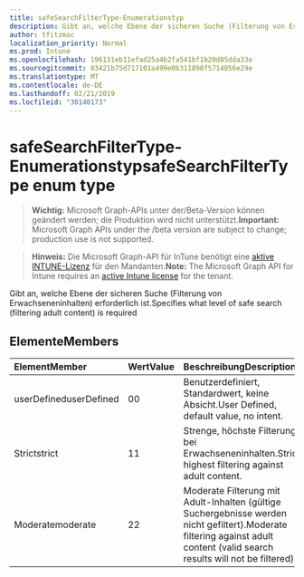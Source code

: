 ```yaml
---
title: safeSearchFilterType-Enumerationstyp
description: Gibt an, welche Ebene der sicheren Suche (Filterung von Erwachseneninhalten) erforderlich ist.
author: tfitzmac
localization_priority: Normal
ms.prod: Intune
ms.openlocfilehash: 196131eb11efad25a4b2fa541bf1b20d85dda33e
ms.sourcegitcommit: 03421b75d717101a499e0b311890f5714056e29e
ms.translationtype: MT
ms.contentlocale: de-DE
ms.lasthandoff: 02/21/2019
ms.locfileid: "30140173"
---
```

# <a name="safesearchfiltertype-enum-type"></a><span data-ttu-id="528c7-103">safeSearchFilterType-Enumerationstyp</span><span class="sxs-lookup"><span data-stu-id="528c7-103">safeSearchFilterType enum type</span></span>

> <span data-ttu-id="528c7-104">**Wichtig:** Microsoft Graph-APIs unter der/Beta-Version können geändert werden; die Produktion wird nicht unterstützt.</span><span class="sxs-lookup"><span data-stu-id="528c7-104">**Important:** Microsoft Graph APIs under the /beta version are subject to change; production use is not supported.</span></span>

> <span data-ttu-id="528c7-105">**Hinweis:** Die Microsoft Graph-API für InTune benötigt eine [aktive INTUNE-Lizenz](https://go.microsoft.com/fwlink/?linkid=839381) für den Mandanten.</span><span class="sxs-lookup"><span data-stu-id="528c7-105">**Note:** The Microsoft Graph API for Intune requires an [active Intune license](https://go.microsoft.com/fwlink/?linkid=839381) for the tenant.</span></span>

<span data-ttu-id="528c7-106">Gibt an, welche Ebene der sicheren Suche (Filterung von Erwachseneninhalten) erforderlich ist.</span><span class="sxs-lookup"><span data-stu-id="528c7-106">Specifies what level of safe search (filtering adult content) is required</span></span>

## <a name="members"></a><span data-ttu-id="528c7-107">Elemente</span><span class="sxs-lookup"><span data-stu-id="528c7-107">Members</span></span>
|<span data-ttu-id="528c7-108">Element</span><span class="sxs-lookup"><span data-stu-id="528c7-108">Member</span></span>|<span data-ttu-id="528c7-109">Wert</span><span class="sxs-lookup"><span data-stu-id="528c7-109">Value</span></span>|<span data-ttu-id="528c7-110">Beschreibung</span><span class="sxs-lookup"><span data-stu-id="528c7-110">Description</span></span>|
|:---|:---|:---|
|<span data-ttu-id="528c7-111">userDefined</span><span class="sxs-lookup"><span data-stu-id="528c7-111">userDefined</span></span>|<span data-ttu-id="528c7-112">0</span><span class="sxs-lookup"><span data-stu-id="528c7-112">0</span></span>|<span data-ttu-id="528c7-113">Benutzerdefiniert, Standardwert, keine Absicht.</span><span class="sxs-lookup"><span data-stu-id="528c7-113">User Defined, default value, no intent.</span></span>|
|<span data-ttu-id="528c7-114">Strict</span><span class="sxs-lookup"><span data-stu-id="528c7-114">strict</span></span>|<span data-ttu-id="528c7-115">1</span><span class="sxs-lookup"><span data-stu-id="528c7-115">1</span></span>|<span data-ttu-id="528c7-116">Strenge, höchste Filterung bei Erwachseneninhalten.</span><span class="sxs-lookup"><span data-stu-id="528c7-116">Strict, highest filtering against adult content.</span></span>|
|<span data-ttu-id="528c7-117">Moderate</span><span class="sxs-lookup"><span data-stu-id="528c7-117">moderate</span></span>|<span data-ttu-id="528c7-118">2</span><span class="sxs-lookup"><span data-stu-id="528c7-118">2</span></span>|<span data-ttu-id="528c7-119">Moderate Filterung mit Adult-Inhalten (gültige Suchergebnisse werden nicht gefiltert).</span><span class="sxs-lookup"><span data-stu-id="528c7-119">Moderate filtering against adult content (valid search results will not be filtered).</span></span>|




